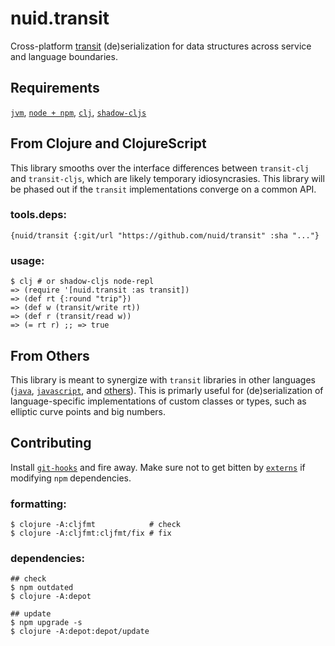 # nuid.transit

Cross-platform [transit](https://github.com/cognitect/transit-clj) (de)serialization for data structures across service and language boundaries.

## Requirements

[`jvm`](https://www.java.com/en/download/), [`node + npm`](https://nodejs.org/en/download/), [`clj`](https://clojure.org/guides/getting_started), [`shadow-cljs`](https://shadow-cljs.github.io/docs/UsersGuide.html#_installation)

## From Clojure and ClojureScript

This library smooths over the interface differences between `transit-clj` and `transit-cljs`, which are likely temporary idiosyncrasies. This library will be phased out if the `transit` implementations converge on a common API.

### tools.deps:

`{nuid/transit {:git/url "https://github.com/nuid/transit" :sha "..."}`

### usage:

```
$ clj # or shadow-cljs node-repl
=> (require '[nuid.transit :as transit])
=> (def rt {:round "trip"})
=> (def w (transit/write rt))
=> (def r (transit/read w))
=> (= rt r) ;; => true
```

## From Others

This library is meant to synergize with `transit` libraries in other languages ([`java`](https://github.com/cognitect/transit-java), [`javascript`](https://github.com/cognitect/transit-js), and [others](https://github.com/cognitect/transit-format#implementations)). This is primarly useful for (de)serialization of language-specific implementations of custom classes or types, such as elliptic curve points and big numbers.

## Contributing

Install [`git-hooks`](https://github.com/icefox/git-hooks) and fire away. Make sure not to get bitten by [`externs`](https://clojurescript.org/guides/externs) if modifying `npm` dependencies.

### formatting:

```
$ clojure -A:cljfmt            # check
$ clojure -A:cljfmt:cljfmt/fix # fix
```

### dependencies:

```
## check
$ npm outdated 
$ clojure -A:depot

## update
$ npm upgrade -s
$ clojure -A:depot:depot/update
```

